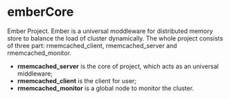 # emberCore
Ember Project. Ember is a universal moddleware for distributed memory store to balance the load of cluster dynamically. The whole project consists of three part: rmemcached_client, rmemcached_server and rmemcached_monitor.

- **rmemcached_server** is the core of project, which acts as an universal middleware;
- **rmemcached_client** is the client for user;
- **rmemcached_monitor** is a global node to monitor the cluster.
